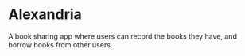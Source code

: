 # Alexandria
A book sharing app where users can record the books they have, and borrow books from other users.
